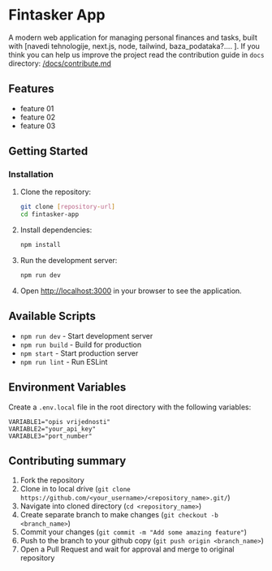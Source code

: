 # Fintasker App

A modern web application for managing personal finances and tasks, built with [navedi tehnologije, next.js, node, tailwind, baza_podataka?.... ].
If you think you can help us improve the project read the contribution guide in `docs` directory: [/docs/contribute.md](./docs/contribute.md)

## Features

- feature 01
- feature 02
- feature 03

## Getting Started

### Installation

1. Clone the repository:
   ```bash
   git clone [repository-url]
   cd fintasker-app
   ```

2. Install dependencies:
   ```bash
   npm install
   ```

3. Run the development server:
   ```bash
   npm run dev
   ```

4. Open [http://localhost:3000](http://localhost:3000) in your browser to see the application.

## Available Scripts

- `npm run dev` - Start development server
- `npm run build` - Build for production
- `npm start` - Start production server
- `npm run lint` - Run ESLint

## Environment Variables

Create a `.env.local` file in the root directory with the following variables:
```env
VARIABLE1="opis vrijednosti"
VARIABLE2="your_api_key"
VARIABLE3="port_number"
```

## Contributing summary

1. Fork the repository
2. Clone in to local drive (`git clone https://github.com/<your_username>/<repository_name>.git/`)
3. Navigate into cloned directory (`cd <repository_name>`)
4. Create separate branch to make changes (`git checkout -b <branch_name>`)
5. Commit your changes (`git commit -m "Add some amazing feature"`)
6. Push to the branch to your github copy (`git push origin <branch_name>`)
7. Open a Pull Request and wait for approval and merge to original repository
